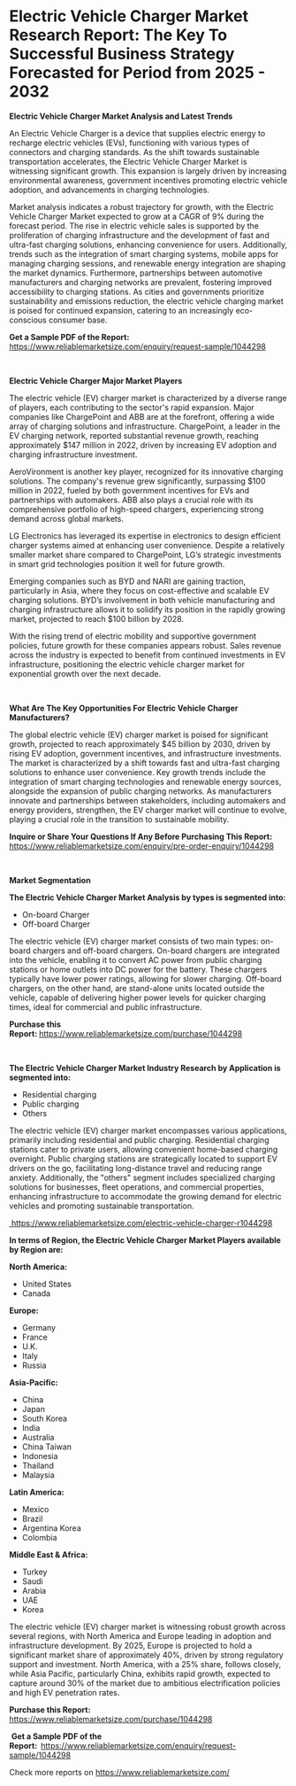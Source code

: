 <p><h1>Electric Vehicle Charger Market Research Report: The Key To Successful Business Strategy Forecasted for Period from 2025 - 2032</h1></p><p><strong>Electric Vehicle Charger Market Analysis and Latest Trends</strong></p>
<p><p>An Electric Vehicle Charger is a device that supplies electric energy to recharge electric vehicles (EVs), functioning with various types of connectors and charging standards. As the shift towards sustainable transportation accelerates, the Electric Vehicle Charger Market is witnessing significant growth. This expansion is largely driven by increasing environmental awareness, government incentives promoting electric vehicle adoption, and advancements in charging technologies.</p><p>Market analysis indicates a robust trajectory for growth, with the Electric Vehicle Charger Market expected to grow at a CAGR of 9% during the forecast period. The rise in electric vehicle sales is supported by the proliferation of charging infrastructure and the development of fast and ultra-fast charging solutions, enhancing convenience for users. Additionally, trends such as the integration of smart charging systems, mobile apps for managing charging sessions, and renewable energy integration are shaping the market dynamics. Furthermore, partnerships between automotive manufacturers and charging networks are prevalent, fostering improved accessibility to charging stations. As cities and governments prioritize sustainability and emissions reduction, the electric vehicle charging market is poised for continued expansion, catering to an increasingly eco-conscious consumer base.</p></p>
<p><strong>Get a Sample PDF of the Report:&nbsp;</strong> <a href="https://www.reliablemarketsize.com/enquiry/request-sample/1044298?utm_campaign=2520&utm_medium=2&utm_source=Github&utm_content=ia&utm_term=30032025&utm_id=electric-vehicle-charger">https://www.reliablemarketsize.com/enquiry/request-sample/1044298</a></p>
<p>&nbsp;</p>
<p><strong>Electric Vehicle Charger Major Market Players</strong></p>
<p><p>The electric vehicle (EV) charger market is characterized by a diverse range of players, each contributing to the sector's rapid expansion. Major companies like ChargePoint and ABB are at the forefront, offering a wide array of charging solutions and infrastructure. ChargePoint, a leader in the EV charging network, reported substantial revenue growth, reaching approximately $147 million in 2022, driven by increasing EV adoption and charging infrastructure investment.</p><p>AeroVironment is another key player, recognized for its innovative charging solutions. The company's revenue grew significantly, surpassing $100 million in 2022, fueled by both government incentives for EVs and partnerships with automakers. ABB also plays a crucial role with its comprehensive portfolio of high-speed chargers, experiencing strong demand across global markets.</p><p>LG Electronics has leveraged its expertise in electronics to design efficient charger systems aimed at enhancing user convenience. Despite a relatively smaller market share compared to ChargePoint, LG’s strategic investments in smart grid technologies position it well for future growth.</p><p>Emerging companies such as BYD and NARI are gaining traction, particularly in Asia, where they focus on cost-effective and scalable EV charging solutions. BYD’s involvement in both vehicle manufacturing and charging infrastructure allows it to solidify its position in the rapidly growing market, projected to reach $100 billion by 2028.</p><p>With the rising trend of electric mobility and supportive government policies, future growth for these companies appears robust. Sales revenue across the industry is expected to benefit from continued investments in EV infrastructure, positioning the electric vehicle charger market for exponential growth over the next decade.</p></p>
<p>&nbsp;</p>
<p><strong>What Are The Key Opportunities For Electric Vehicle Charger Manufacturers?</strong></p>
<p><p>The global electric vehicle (EV) charger market is poised for significant growth, projected to reach approximately $45 billion by 2030, driven by rising EV adoption, government incentives, and infrastructure investments. The market is characterized by a shift towards fast and ultra-fast charging solutions to enhance user convenience. Key growth trends include the integration of smart charging technologies and renewable energy sources, alongside the expansion of public charging networks. As manufacturers innovate and partnerships between stakeholders, including automakers and energy providers, strengthen, the EV charger market will continue to evolve, playing a crucial role in the transition to sustainable mobility.</p></p>
<p><strong>Inquire or Share Your Questions If Any Before Purchasing This Report:</strong> <a href="https://www.reliablemarketsize.com/enquiry/pre-order-enquiry/1044298?utm_campaign=2520&utm_medium=2&utm_source=Github&utm_content=ia&utm_term=30032025&utm_id=electric-vehicle-charger">https://www.reliablemarketsize.com/enquiry/pre-order-enquiry/1044298</a></p>
<p>&nbsp;</p>
<p><strong>Market Segmentation</strong></p>
<p><strong>The Electric Vehicle Charger Market Analysis by types is segmented into:</strong></p>
<p><ul><li>On-board Charger</li><li>Off-board Charger</li></ul></p>
<p><p>The electric vehicle (EV) charger market consists of two main types: on-board chargers and off-board chargers. On-board chargers are integrated into the vehicle, enabling it to convert AC power from public charging stations or home outlets into DC power for the battery. These chargers typically have lower power ratings, allowing for slower charging. Off-board chargers, on the other hand, are stand-alone units located outside the vehicle, capable of delivering higher power levels for quicker charging times, ideal for commercial and public infrastructure.</p></p>
<p><strong>Purchase this Report:&nbsp;</strong><a href="https://www.reliablemarketsize.com/purchase/1044298?utm_campaign=2520&utm_medium=2&utm_source=Github&utm_content=ia&utm_term=30032025&utm_id=electric-vehicle-charger">https://www.reliablemarketsize.com/purchase/1044298</a></p>
<p>&nbsp;</p>
<p><strong>The Electric Vehicle Charger Market Industry Research by Application is segmented into:</strong></p>
<p><ul><li>Residential charging</li><li>Public charging</li><li>Others</li></ul></p>
<p><p>The electric vehicle (EV) charger market encompasses various applications, primarily including residential and public charging. Residential charging stations cater to private users, allowing convenient home-based charging overnight. Public charging stations are strategically located to support EV drivers on the go, facilitating long-distance travel and reducing range anxiety. Additionally, the "others" segment includes specialized charging solutions for businesses, fleet operations, and commercial properties, enhancing infrastructure to accommodate the growing demand for electric vehicles and promoting sustainable transportation.</p></p>
<p><a href="https://www.reliablemarketsize.com/electric-vehicle-charger-r1044298?utm_campaign=2520&utm_medium=2&utm_source=Github&utm_content=ia&utm_term=30032025&utm_id=electric-vehicle-charger">&nbsp;https://www.reliablemarketsize.com/electric-vehicle-charger-r1044298</a></p>
<p><strong>In terms of Region, the Electric Vehicle Charger Market Players available by Region are:</strong></p>
<p>
    <p> <strong> North America: </strong>
        <ul>
            <li>United States</li>
            <li>Canada</li>
        </ul>
        </p> 
    <p> <strong> Europe: </strong>
        <ul>
            <li>Germany</li>
            <li>France</li>
            <li>U.K.</li>
            <li>Italy</li>
            <li>Russia</li>
        </ul>
        </p> 
    <p> <strong> Asia-Pacific: </strong>
        <ul>
            <li>China</li>
            <li>Japan</li>
            <li>South Korea</li>
            <li>India</li>
            <li>Australia</li>
            <li>China Taiwan</li>
            <li>Indonesia</li>
            <li>Thailand</li>
            <li>Malaysia</li>
        </ul>
        </p> 
    <p> <strong> Latin America: </strong>
        <ul>
            <li>Mexico</li>
            <li>Brazil</li>
            <li>Argentina Korea</li>
            <li>Colombia</li>
        </ul>
        </p> 
    <p> <strong> Middle East & Africa: </strong>
        <ul>
            <li>Turkey</li>
            <li>Saudi</li>
            <li>Arabia</li>
            <li>UAE</li>
            <li>Korea</li>
        </ul>
    </p>
    </p>
<p><p>The electric vehicle (EV) charger market is witnessing robust growth across several regions, with North America and Europe leading in adoption and infrastructure development. By 2025, Europe is projected to hold a significant market share of approximately 40%, driven by strong regulatory support and investment. North America, with a 25% share, follows closely, while Asia Pacific, particularly China, exhibits rapid growth, expected to capture around 30% of the market due to ambitious electrification policies and high EV penetration rates.</p></p>
<p><strong>Purchase this Report: </strong><a href="https://www.reliablemarketsize.com/purchase/1044298?utm_campaign=2520&utm_medium=2&utm_source=Github&utm_content=ia&utm_term=30032025&utm_id=electric-vehicle-charger">https://www.reliablemarketsize.com/purchase/1044298</a></p>
<p>&nbsp;<strong>Get a Sample PDF of the Report:&nbsp;&nbsp;</strong><a href="https://www.reliablemarketsize.com/enquiry/request-sample/1044298?utm_campaign=2520&utm_medium=2&utm_source=Github&utm_content=ia&utm_term=30032025&utm_id=electric-vehicle-charger">https://www.reliablemarketsize.com/enquiry/request-sample/1044298</a></p>
<p><strong></strong></p>
<p>Check more reports on <a href="https://www.reliablemarketsize.com/?utm_campaign=2520&utm_medium=2&utm_source=Github&utm_content=ia&utm_term=30032025&utm_id=electric-vehicle-charger">https://www.reliablemarketsize.com/</a></p>